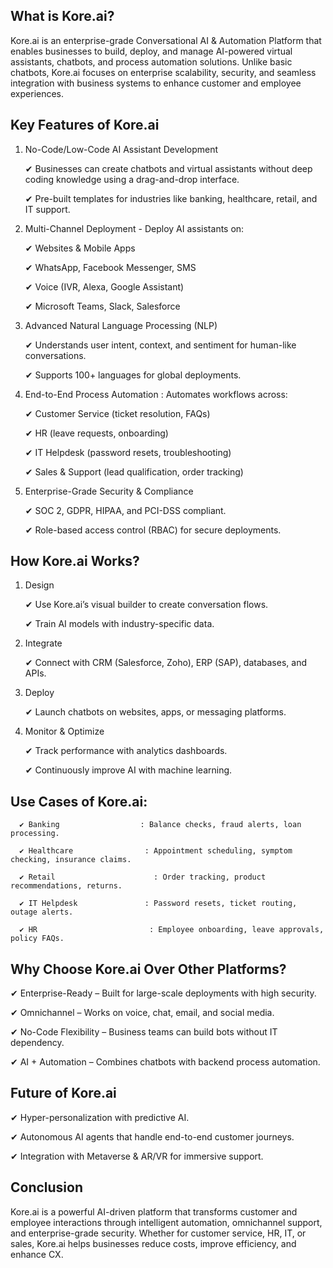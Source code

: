 ## What is Kore.ai?
Kore.ai is an enterprise-grade Conversational AI & Automation Platform that enables businesses to build, deploy, and manage AI-powered virtual assistants, chatbots, and process automation solutions. Unlike basic chatbots, Kore.ai focuses on enterprise scalability, security, and seamless integration with business systems to enhance customer and employee experiences.


## Key Features of Kore.ai

1. No-Code/Low-Code AI Assistant Development
   
     ✔ Businesses can create chatbots and virtual assistants without deep coding knowledge using a drag-and-drop interface.
   
     ✔ Pre-built templates for industries like banking, healthcare, retail, and IT support.
   
2. Multi-Channel Deployment - Deploy AI assistants on:
   
      ✔ Websites & Mobile Apps
   
      ✔ WhatsApp, Facebook Messenger, SMS
   
      ✔ Voice (IVR, Alexa, Google Assistant)
   
      ✔ Microsoft Teams, Slack, Salesforce
   
   
3. Advanced Natural Language Processing (NLP)
   
      ✔ Understands user intent, context, and sentiment for human-like conversations.
   
      ✔ Supports 100+ languages for global deployments.
   
4. End-to-End Process Automation : Automates workflows across:
   
      ✔ Customer Service (ticket resolution, FAQs)
   
      ✔ HR (leave requests, onboarding)
   
      ✔ IT Helpdesk (password resets, troubleshooting)

      ✔ Sales & Support (lead qualification, order tracking)
   
8. Enterprise-Grade Security & Compliance
   
      ✔ SOC 2, GDPR, HIPAA, and PCI-DSS compliant.
   
      ✔ Role-based access control (RBAC) for secure deployments.


## How Kore.ai Works?

  1. Design
     
      ✔ Use Kore.ai’s visual builder to create conversation flows.
     
      ✔ Train AI models with industry-specific data.
     
  3. Integrate
     
      ✔ Connect with CRM (Salesforce, Zoho), ERP (SAP), databases, and APIs.
     
  4. Deploy
     
      ✔ Launch chatbots on websites, apps, or messaging platforms.
     
  5. Monitor & Optimize
     
      ✔ Track performance with analytics dashboards.
     
      ✔ Continuously improve AI with machine learning.


## Use Cases of Kore.ai:

      ✔ Banking	                 : Balance checks, fraud alerts, loan processing.

      ✔ Healthcare 	              : Appointment scheduling, symptom checking, insurance claims.

      ✔ Retail	                    : Order tracking, product recommendations, returns.

      ✔ IT Helpdesk	              : Password resets, ticket routing, outage alerts.

      ✔ HR	                       : Employee onboarding, leave approvals, policy FAQs.


## Why Choose Kore.ai Over Other Platforms?

   ✔ Enterprise-Ready – Built for large-scale deployments with high security.
   
   ✔ Omnichannel – Works on voice, chat, email, and social media.

   ✔ No-Code Flexibility – Business teams can build bots without IT dependency.
   
   ✔ AI + Automation – Combines chatbots with backend process automation.


## Future of Kore.ai

   ✔ Hyper-personalization with predictive AI.
   
   ✔ Autonomous AI agents that handle end-to-end customer journeys.
   
   ✔ Integration with Metaverse & AR/VR for immersive support.


## Conclusion
Kore.ai is a powerful AI-driven platform that transforms customer and employee interactions through intelligent automation, omnichannel support, and enterprise-grade security. Whether for customer service, HR, IT, or sales, Kore.ai helps businesses reduce costs, improve efficiency, and enhance CX.

